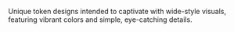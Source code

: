 Unique token designs intended to captivate with wide-style visuals, featuring vibrant colors and simple, eye-catching details.
